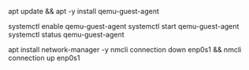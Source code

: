 
apt update && apt -y install qemu-guest-agent

systemctl enable qemu-guest-agent
systemctl start qemu-guest-agent
systemctl status qemu-guest-agent

apt install network-manager -y
nmcli connection down enp0s1 && nmcli connection up enp0s1